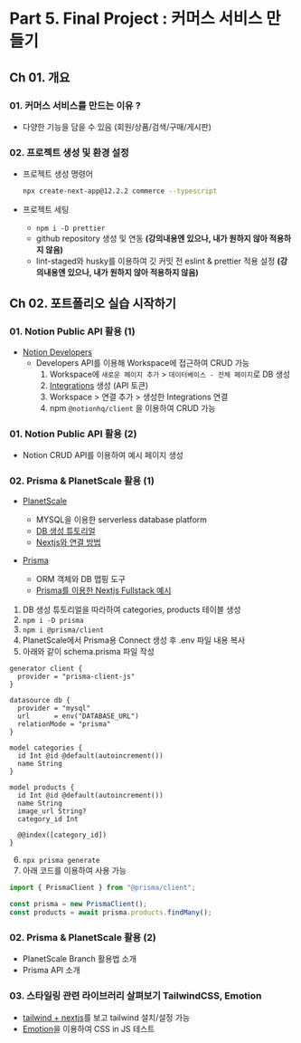 # Part 5. Final Project : 커머스 서비스 만들기

## Ch 01. 개요

### 01. 커머스 서비스를 만드는 이유 ?

- 다양한 기능을 담을 수 있음 (회원/상품/검색/구매/게시판)

### 02. 프로젝트 생성 및 환경 설정

- 프로젝트 생성 명령어

  ```bash
  npx create-next-app@12.2.2 commerce --typescript
  ```

- 프로젝트 세팅
  - `npm i -D prettier`
  - github repository 생성 및 연동 **(강의내용엔 있으나, 내가 원하지 않아 적용하지 않음)**
  - lint-staged와 husky를 이용하여 깃 커밋 전 eslint & prettier 적용 설정 **(강의내용엔 있으나, 내가 원하지 않아 적용하지 않음)**

## Ch 02. 포트폴리오 실습 시작하기

### 01. Notion Public API 활용 (1)

- [Notion Developers](https://developers.notion.com/)
  - Developers API를 이용해 Workspace에 접근하여 CRUD 가능
    1. Workspace에 `새로운 페이지 추가` > `데이터베이스 - 전체 페이지`로 DB 생성
    2. [Integrations](https://www.notion.so/my-integrations) 생성 (API 토큰)
    3. Workspace > 연결 추가 > 생성한 Integrations 연결
    4. npm `@notionhq/client` 을 이용하여 CRUD 가능

### 01. Notion Public API 활용 (2)

- Notion CRUD API를 이용하여 예시 페이지 생성

### 02. Prisma & PlanetScale 활용 (1)

- [PlanetScale](https://planetscale.com)

  - MYSQL을 이용한 serverless database platform
  - [DB 생성 튜토리얼](https://docs.planetscale.com/docs/tutorials/planetscale-quick-start-guide)
  - [Nextjs와 연결 방법](https://docs.planetscale.com/docs/tutorials/connect-nextjs-app)

- [Prisma](https://www.prisma.io)
  - ORM 객체와 DB 맵핑 도구
  - [Prisma를 이용한 Nextjs Fullstack 예시](https://github.com/prisma/prisma-examples/tree/latest/typescript/rest-nextjs-api-routes)

1. DB 생성 튜토리얼을 따라하여 categories, products 테이블 생성
2. `npm i -D prisma`
3. `npm i @prisma/client`
4. PlanetScale에서 Prisma용 Connect 생성 후 .env 파일 내용 복사
5. 아래와 같이 schema.prisma 파일 작성

```prisma
generator client {
  provider = "prisma-client-js"
}

datasource db {
  provider = "mysql"
  url      = env("DATABASE_URL")
  relationMode = "prisma"
}

model categories {
  id Int @id @default(autoincrement())
  name String
}

model products {
  id Int @id @default(autoincrement())
  name String
  image_url String?
  category_id Int

  @@index([category_id])
}
```

6. `npx prisma generate`
7. 아래 코드를 이용하여 사용 가능

```javascript
import { PrismaClient } from "@prisma/client";

const prisma = new PrismaClient();
const products = await prisma.products.findMany();
```

### 02. Prisma & PlanetScale 활용 (2)

- PlanetScale Branch 활용법 소개
- Prisma API 소개

### 03. 스타일링 관련 라이브러리 살펴보기 TailwindCSS, Emotion

- [tailwind + nextjs](https://tailwindcss.com/docs/guides/nextjs)를 보고 tailwind 설치/설정 가능
- [Emotion](https://emotion.sh/docs/introduction)을 이용하여 CSS in JS 테스트